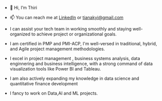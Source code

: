 - 👋 Hi, I’m Thiri
- 📫 You can reach me at [LinkedIn](https://www.linkedin.com/in/thantthirimyokyi/) or tianakyi@gmail.com

- I can assist your tech team in working smoothly and staying well-organized to achieve project or organizational goals.
- I am certified in PMP and PMI-ACP, I'm well-versed in traditional, hybrid, and Agile project management methodologies.
- I excel in project management , business systems analysis, data enginnering and business intelligence, with a strong command of data visualization tools like Power BI and Tableau.
- I am also actively expanding my knowledge in data science and quantitative finance development
- I fancy to work on Data,AI and ML projects.
<!---
thikyi/thikyi is a ✨ special ✨ repository because its `README.md` (this file) appears on your GitHub profile.
You can click the Preview link to take a look at your changes.
--->
